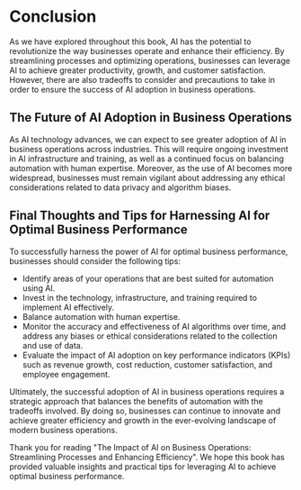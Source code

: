 # Conclusion

As we have explored throughout this book, AI has the potential to revolutionize the way businesses operate and enhance their efficiency. By streamlining processes and optimizing operations, businesses can leverage AI to achieve greater productivity, growth, and customer satisfaction. However, there are also tradeoffs to consider and precautions to take in order to ensure the success of AI adoption in business operations.

The Future of AI Adoption in Business Operations
------------------------------------------------

As AI technology advances, we can expect to see greater adoption of AI in business operations across industries. This will require ongoing investment in AI infrastructure and training, as well as a continued focus on balancing automation with human expertise. Moreover, as the use of AI becomes more widespread, businesses must remain vigilant about addressing any ethical considerations related to data privacy and algorithm biases.

Final Thoughts and Tips for Harnessing AI for Optimal Business Performance
--------------------------------------------------------------------------

To successfully harness the power of AI for optimal business performance, businesses should consider the following tips:

* Identify areas of your operations that are best suited for automation using AI.
* Invest in the technology, infrastructure, and training required to implement AI effectively.
* Balance automation with human expertise.
* Monitor the accuracy and effectiveness of AI algorithms over time, and address any biases or ethical considerations related to the collection and use of data.
* Evaluate the impact of AI adoption on key performance indicators (KPIs) such as revenue growth, cost reduction, customer satisfaction, and employee engagement.

Ultimately, the successful adoption of AI in business operations requires a strategic approach that balances the benefits of automation with the tradeoffs involved. By doing so, businesses can continue to innovate and achieve greater efficiency and growth in the ever-evolving landscape of modern business operations.

Thank you for reading "The Impact of AI on Business Operations: Streamlining Processes and Enhancing Efficiency". We hope this book has provided valuable insights and practical tips for leveraging AI to achieve optimal business performance.
